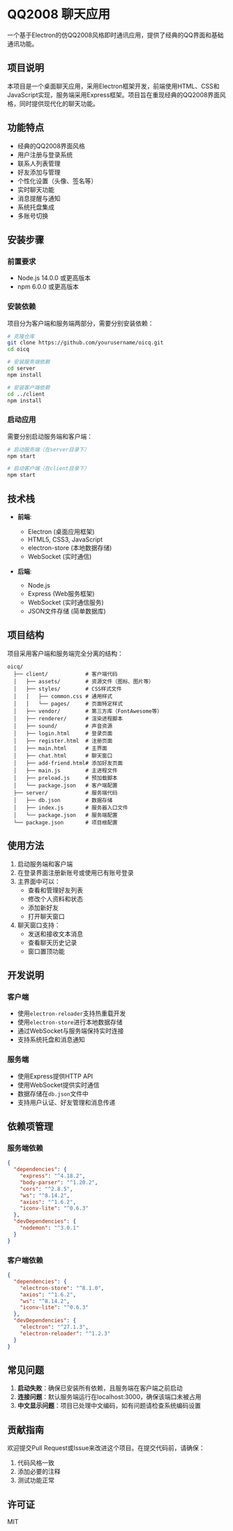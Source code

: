 # QQ2008 聊天应用

一个基于Electron的仿QQ2008风格即时通讯应用，提供了经典的QQ界面和基础通讯功能。

## 项目说明

本项目是一个桌面聊天应用，采用Electron框架开发，前端使用HTML、CSS和JavaScript实现，服务端采用Express框架。项目旨在重现经典的QQ2008界面风格，同时提供现代化的聊天功能。

## 功能特点

- 经典的QQ2008界面风格
- 用户注册与登录系统
- 联系人列表管理
- 好友添加与管理
- 个性化设置（头像、签名等）
- 实时聊天功能
- 消息提醒与通知
- 系统托盘集成
- 多账号切换

## 安装步骤

### 前置要求

- Node.js 14.0.0 或更高版本
- npm 6.0.0 或更高版本

### 安装依赖

项目分为客户端和服务端两部分，需要分别安装依赖：

```bash
# 克隆仓库
git clone https://github.com/yourusername/oicq.git
cd oicq

# 安装服务端依赖
cd server
npm install

# 安装客户端依赖
cd ../client
npm install
```

### 启动应用

需要分别启动服务端和客户端：

```bash
# 启动服务端（在server目录下）
npm start

# 启动客户端（在client目录下）
npm start
```

## 技术栈

- **前端**: 
  - Electron (桌面应用框架)
  - HTML5, CSS3, JavaScript
  - electron-store (本地数据存储)
  - WebSocket (实时通信)

- **后端**: 
  - Node.js
  - Express (Web服务框架)
  - WebSocket (实时通信服务)
  - JSON文件存储 (简单数据库)

## 项目结构

项目采用客户端和服务端完全分离的结构：

```
oicq/
  ├── client/            # 客户端代码
  │   ├── assets/        # 资源文件（图标、图片等）
  │   ├── styles/        # CSS样式文件
  │   │   ├── common.css # 通用样式
  │   │   └── pages/     # 页面特定样式
  │   ├── vendor/        # 第三方库（FontAwesome等）
  │   ├── renderer/      # 渲染进程脚本
  │   ├── sound/         # 声音资源
  │   ├── login.html     # 登录页面
  │   ├── register.html  # 注册页面
  │   ├── main.html      # 主界面
  │   ├── chat.html      # 聊天窗口
  │   ├── add-friend.html# 添加好友页面
  │   ├── main.js        # 主进程文件
  │   ├── preload.js     # 预加载脚本
  │   └── package.json   # 客户端配置
  ├── server/            # 服务端代码
  │   ├── db.json        # 数据存储
  │   ├── index.js       # 服务器入口文件
  │   └── package.json   # 服务端配置
  └── package.json       # 项目根配置
```

## 使用方法

1. 启动服务端和客户端
2. 在登录界面注册新账号或使用已有账号登录
3. 主界面中可以：
   - 查看和管理好友列表
   - 修改个人资料和状态
   - 添加新好友
   - 打开聊天窗口
4. 聊天窗口支持：
   - 发送和接收文本消息
   - 查看聊天历史记录
   - 窗口置顶功能

## 开发说明

### 客户端

- 使用`electron-reloader`支持热重载开发
- 使用`electron-store`进行本地数据存储
- 通过WebSocket与服务端保持实时连接
- 支持系统托盘和消息通知

### 服务端

- 使用Express提供HTTP API
- 使用WebSocket提供实时通信
- 数据存储在`db.json`文件中
- 支持用户认证、好友管理和消息传递

## 依赖项管理

### 服务端依赖

```json
{
  "dependencies": {
    "express": "^4.18.2",
    "body-parser": "^1.20.2",
    "cors": "^2.8.5",
    "ws": "^8.14.2",
    "axios": "^1.6.2",
    "iconv-lite": "^0.6.3"
  },
  "devDependencies": {
    "nodemon": "^3.0.1"
  }
}
```

### 客户端依赖

```json
{
  "dependencies": {
    "electron-store": "^8.1.0",
    "axios": "^1.6.2",
    "ws": "^8.14.2",
    "iconv-lite": "^0.6.3"
  },
  "devDependencies": {
    "electron": "^27.1.3",
    "electron-reloader": "^1.2.3"
  }
}
```

## 常见问题

1. **启动失败**：确保已安装所有依赖，且服务端在客户端之前启动
2. **连接问题**：默认服务端运行在localhost:3000，确保该端口未被占用
3. **中文显示问题**：项目已处理中文编码，如有问题请检查系统编码设置

## 贡献指南

欢迎提交Pull Request或Issue来改进这个项目。在提交代码前，请确保：

1. 代码风格一致
2. 添加必要的注释
3. 测试功能正常

## 许可证

MIT 